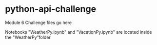 # python-api-challenge
Module 6 Challenge files go here

Notebooks "WeatherPy.ipynb" and "VacationPy.ipynb" are located inside the "WeatherPy"folder
